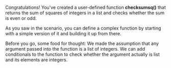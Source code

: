 Congratulations! You've created a user-defined function **checksumsq()** that returns the sum of squares of integers in a list and checks whether the sum is even or odd.

As you saw in the scenario, you can define a complex function by starting with a simple version of it and building it up from there. 

Before you go, some food for thought: We made the assumption that any argument passed into the function is a list of integers. We can add conditionals to the function to check whether the argument actually is list and its elements are integers.
